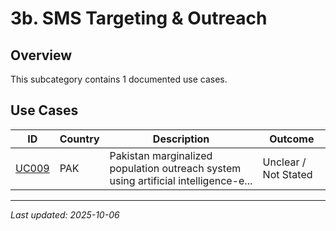 # 3b. SMS Targeting & Outreach

## Overview

This subcategory contains 1 documented use cases.

## Use Cases

| ID | Country | Description | Outcome |
|----|---------|-------------|---------|
| [UC009](UC009.md) | PAK | Pakistan marginalized population outreach system using artificial intelligence-e... | Unclear / Not Stated |

---
*Last updated: 2025-10-06*
